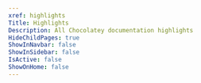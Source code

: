 ```yaml
---
xref: highlights
Title: Highlights
Description: All Chocolatey documentation highlights
HideChildPages: true
ShowInNavbar: false
ShowInSidebar: false
IsActive: false
ShowOnHome: false
---
```

